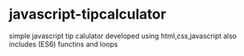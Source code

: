 # javascript-tipcalculator

simple javascript tip calulator developed using html,css,javascript also includes (ES6) functins and loops
